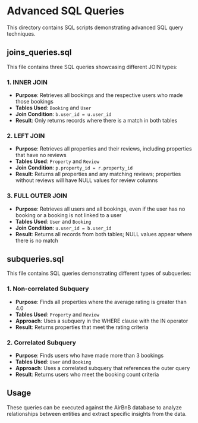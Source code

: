 # Advanced SQL Queries

This directory contains SQL scripts demonstrating advanced SQL query techniques.

## joins_queries.sql

This file contains three SQL queries showcasing different JOIN types:

### 1. INNER JOIN
- **Purpose**: Retrieves all bookings and the respective users who made those bookings
- **Tables Used**: `Booking` and `User`
- **Join Condition**: `b.user_id = u.user_id`
- **Result**: Only returns records where there is a match in both tables

### 2. LEFT JOIN
- **Purpose**: Retrieves all properties and their reviews, including properties that have no reviews
- **Tables Used**: `Property` and `Review`
- **Join Condition**: `p.property_id = r.property_id`
- **Result**: Returns all properties and any matching reviews; properties without reviews will have NULL values for review columns

### 3. FULL OUTER JOIN
- **Purpose**: Retrieves all users and all bookings, even if the user has no booking or a booking is not linked to a user
- **Tables Used**: `User` and `Booking`
- **Join Condition**: `u.user_id = b.user_id`
- **Result**: Returns all records from both tables; NULL values appear where there is no match

## subqueries.sql

This file contains SQL queries demonstrating different types of subqueries:

### 1. Non-correlated Subquery
- **Purpose**: Finds all properties where the average rating is greater than 4.0
- **Tables Used**: `Property` and `Review`
- **Approach**: Uses a subquery in the WHERE clause with the IN operator
- **Result**: Returns properties that meet the rating criteria

### 2. Correlated Subquery
- **Purpose**: Finds users who have made more than 3 bookings
- **Tables Used**: `User` and `Booking`
- **Approach**: Uses a correlated subquery that references the outer query
- **Result**: Returns users who meet the booking count criteria

## Usage

These queries can be executed against the AirBnB database to analyze relationships between entities and extract specific insights from the data. 
